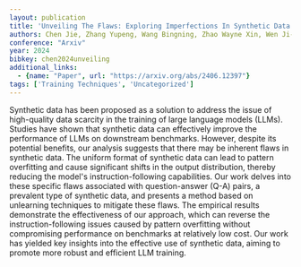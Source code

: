 ```yaml
---
layout: publication
title: 'Unveiling The Flaws: Exploring Imperfections In Synthetic Data And Mitigation Strategies For Large Language Models'
authors: Chen Jie, Zhang Yupeng, Wang Bingning, Zhao Wayne Xin, Wen Ji-rong, Chen Weipeng
conference: "Arxiv"
year: 2024
bibkey: chen2024unveiling
additional_links:
  - {name: "Paper", url: "https://arxiv.org/abs/2406.12397"}
tags: ['Training Techniques', 'Uncategorized']
---
```

Synthetic data has been proposed as a solution to address the issue of high-quality data scarcity in the training of large language models (LLMs). Studies have shown that synthetic data can effectively improve the performance of LLMs on downstream benchmarks. However, despite its potential benefits, our analysis suggests that there may be inherent flaws in synthetic data. The uniform format of synthetic data can lead to pattern overfitting and cause significant shifts in the output distribution, thereby reducing the model's instruction-following capabilities. Our work delves into these specific flaws associated with question-answer (Q-A) pairs, a prevalent type of synthetic data, and presents a method based on unlearning techniques to mitigate these flaws. The empirical results demonstrate the effectiveness of our approach, which can reverse the instruction-following issues caused by pattern overfitting without compromising performance on benchmarks at relatively low cost. Our work has yielded key insights into the effective use of synthetic data, aiming to promote more robust and efficient LLM training.
